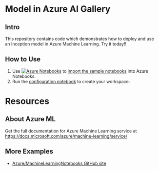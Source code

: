 # Model in Azure AI Gallery

## Intro
This repository contains code which demonstrates how to deploy and use an Inception model in Azure Machine Learning. Try it today!!

## How to Use
1. Use [![Azure Notebooks](https://notebooks.azure.com/launch.png)](https://notebooks.azure.com/import/gh/Azure-Samples/gallery_andy_test) to [import the sample notebooks](https://notebooks.azure.com/import/gh/Azure-Samples/gallery_andy_test) into Azure Notebooks.
2. Run the [configuration notebook](Notebooks\00.configuration.ipynb) to create your workspace. 

# Resources


## About Azure ML
Get the full documentation for Azure Machine Learning service at https://docs.microsoft.com/azure/machine-learning/service/

## More Examples
 * [Azure/MachineLearningNotebooks GitHub site](https://github.com/Azure/MachineLearningNotebooks)
